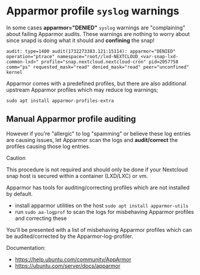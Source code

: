 # Apparmor profile `syslog` warnings

In some cases **apparmor="DENIED"** `syslog` warnings are "complaining" about failing Apparmor audits. These warnings are nothing to worry about since snapd is doing what it should and **confining** the snap!

```
audit: type=1400 audit(1732273383.121:15114): apparmor="DENIED" operation="ptrace" namespace="root//lxd-NEXTCLOUD_<var-snap-lxd-common-lxd>" profile="snap.nextcloud.nextcloud-cron" pid=2057758 comm="ps" requested_mask="read" denied_mask="read" peer="unconfined"
kernel
```
Apparmor comes with a predefined profiles, but there are also additional upstream Apparmor profiles which may reduce log warnings;

```
sudo apt install apparmor-profiles-extra
```

## Manual Apparmor profile auditing

However if you're "allergic" to log "spamming" or believe these log entries are causing issues, let Apparmor scan the logs and **audit/correct** the profiles causing those log entries. 

> [!CAUTION]
> This procedure is not required and should only be done if your Nextcloud snap host is secured within a container (LXD/LXC) or vm.

Apparmor has tools for auditing/correcting profiles which are not installed by default.

+ install apparmor utilities on the host `sudo apt install apparmor-utils` 
+ run `sudo aa-logprof` to scan the logs for misbehaving Apparmor profiles and correcting these

You'll be presented with a list of misbehaving Apparmor profiles which can be audited/corrected by the Apparmor-log-profiler.

Documentation:
+ https://help.ubuntu.com/community/AppArmor
+ https://ubuntu.com/server/docs/apparmor
